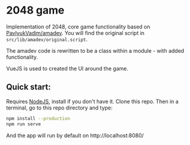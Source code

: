 # 2048 game

Implementation of 2048, core game functionality 
based on [PavlyukVadim/amadev](https://github.com/PavlyukVadim/amadev).
You will find the original script in `src/lib/amadev/original.script`.

The amadev code is rewritten to be a class within
a module - with added functionality.

VueJS is used to created the UI around the game.

## Quick start:
Requires [NodeJS](https://nodejs.org/en/), install if you don't have it.
Clone this repo. Then in a terminal, go to this repo directory and type:
```bash
npm install --production
npm run serve
```

And the app will run by default on http://localhost:8080/

